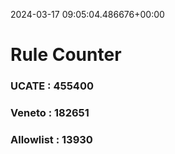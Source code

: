2024-03-17 09:05:04.486676+00:00
# Rule Counter 
 ### UCATE : 455400

 ### Veneto : 182651

 ### Allowlist : 13930